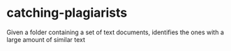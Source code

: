 # catching-plagiarists
Given a folder containing a set of text documents, identifies the ones with a large amount of similar text
